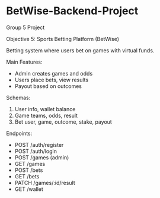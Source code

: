 # BetWise-Backend-Project
Group 5 Project

Objective 5: Sports Betting Platform (BetWise)

Betting system where users bet on games with virtual funds.

Main Features:
- Admin creates games and odds
- Users place bets, view results
- Payout based on outcomes

Schemas:
1. User info, wallet balance
2. Game teams, odds, result
3. Bet user, game, outcome, stake, payout

Endpoints:
- POST /auth/register
- POST /auth/login
- POST /games (admin)
- GET /games
- POST /bets
- GET /bets
- PATCH /games/:id/result
- GET /wallet
